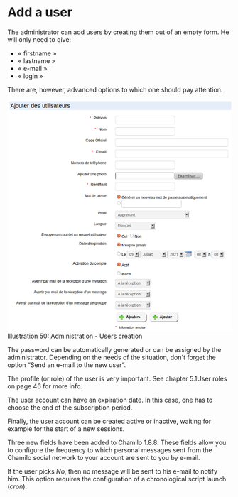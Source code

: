 # Add a user

The administrator can add users by creating them out of an empty form. He will only need to give:

* « firstname »
* « lastname »
* « e-mail »
* « login »

There are, however, advanced options to which one should pay attention.

![](../../.gitbook/assets/graficos79%20%286%29.png)Illustration 50: Administration - Users creation

The password can be automatically generated or can be assigned by the administrator. Depending on the needs of the situation, don't forget the option “Send an e-mail to the new user”.

The profile \(or role\) of the user is very important. See chapter 5.1User roles on page 46 for more info.

The user account can have an expiration date. In this case, one has to choose the end of the subscription period.

Finally, the user account can be created active or inactive, waiting for example for the start of a new sessions.

Three new fields have been added to Chamilo 1.8.8. These fields allow you to configure the frequency to which personal messages sent from the Chamilo social network to your account are sent to you by e-mail.

If the user picks _No_, then no message will be sent to his e-mail to notify him. This option requires the configuration of a chronological script launch \(_cron_\).

